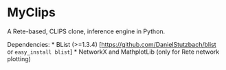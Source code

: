 MyClips
==============

A Rete-based, CLIPS clone, inference engine in Python.

Dependencies:
	* BList (>=1.3.4) [https://github.com/DanielStutzbach/blist or `easy_install blist`]
	* NetworkX and MathplotLib (only for Rete network plotting) 

 
